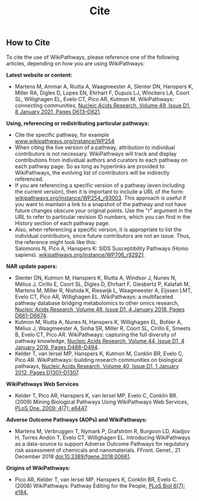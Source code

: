 ﻿---
title: Cite
---
<h2>How to Cite</h2>
<p>To cite the use of WikiPathways, please reference one of the following articles, depending on how you are using WikiPathways:</p>
<p><b>Latest website or content:</b></p>
<ul>
<li>Martens M, Ammar A, Riutta A, Waagmeester A, Slenter DN, Hanspers K, Miller RA, Digles D, Lopes EN, Ehrhart F, Dupuis LJ, Winckers LA, Coort SL, Willighagen EL, Evelo CT, Pico AR, Kutmon M. WikiPathways: connecting communities, <a href="https://doi.org/10.1093/nar/gkaa1024">Nucleic Acids Research, Volume 49, Issue D1, 8 January 2021, Pages D613–D621</a>.</li>
</ul>

<p><b>Using, referencing or redistributing particular pathways:</b></p>
<ul>
<li>Cite the specific pathway, for example <a href="https://www.wikipathways.org/instance/WP254">www.wikipathways.org/instance/WP254</a></li>
<li>When citing the live version of a pathway, attribution to individual contributors is not necessary. WikiPathways will track and display contributions from individual authors and curators to each pathway on each pathway page. So as long as hyperlinks are provided to WikiPathways, the evolving list of contributors will be indirectly referenced.</li>
<li>If you are referencing a specific version of a pathway (even including the current version), then it is important to include a URL of the form: <a href="https://www.wikipathways.org/instance/WP254_r93003">wikipathways.org/instance/WP254_r93003</a>. This approach is useful if you want to maintain a link to a snapshot of the pathway and not have future changes obscure your original points. Use the "r" argument in the URL to refer to particular revision ID numbers, which you can find in the History section of each pathway page.</li>
<li>Also, when referencing a specific version, it is appropriate to list the individual contributors, since future contributors are not an issue. Thus, the reference might look like this:<br />
Salomonis N, Pico A, Hanspers K: SIDS Susceptibility Pathways (Homo sapiens). <a href="https://www.wikipathways.org/instance/WP706_r92921">wikipathways.org/instance/WP706_r92921</a>.</li>
</ul>

<p><b>NAR update papers:</b></p>
<ul>
<li>Slenter DN, Kutmon M, Hanspers K, Riutta A, Windsor J, Nunes N, Mélius J, Cirillo E, Coort SL, Digles D, Ehrhart F, Giesbertz P, Kalafati M, Martens M, Miller R, Nishida K, Rieswijk L, Waagmeester A, Eijssen LMT, Evelo CT, Pico AR, Willighagen EL. WikiPathways: a multifaceted pathway database bridging metabolomics to other omics research, <a href="https://doi.org/10.1093/nar/gkx1064">Nucleic Acids Research, Volume 46, Issue D1, 4 January 2018, Pages D661–D6674</a>.</li>
<li>Kutmon M, Riutta A, Nunes N, Hanspers K, Willighagen EL, Bohler A, Mélius J, Waagmeester A, Sinha SR, Miller R, Coort SL, Cirillo E, Smeets B, Evelo CT, Pico AR. WikiPathways: capturing the full diversity of pathway knowledge, <a href="http://dx.doi.org/10.1093/nar/gkv1024">Nucleic Acids Research, Volume 44, Issue D1, 4 January 2016, Pages D488–D494</a>.</li>
<li>Kelder T, van Iersel MP, Hanspers K, Kutmon M, Conklin BR, Evelo C, Pico AR. WikiPathways: building research communities on biological pathways, <a href="http://nar.oxfordjournals.org/content/early/2011/11/16/nar.gkr1074.abstract">Nucleic Acids Research, Volume 40, Issue D1, 1 January 2012, Pages D1301–D1307</a>.</li>
</ul>

<p><b>WikiPathways Web Services</b></p>
<ul>
<li>Kelder T, Pico AR, Hanspers K, van Iersel MP, Evelo C, Conklin BR. (2009) Mining Biological Pathways Using WikiPathways Web Services, <a href="http://www.ncbi.nlm.nih.gov/pmc/articles/PMC2714472/">PLoS One. 2009; 4(7): e6447</a>.</li>
</ul>

<p><b>Adverse Outcome Pathways (AOPs) and WikiPathways:</b></p>
<ul>
<li>Martens M, Verbruggen T, Nymark P, Grafström R, Burgoon LD, Aladjov H, Torres Andón T, Evelo CT, Willighagen EL. Introducing WikiPathways as a data-source to support Adverse Outcome Pathways for regulatory risk assessment of chemicals and nanomaterials. FFront. Genet., 21 December 2018 <a href="https://www.frontiersin.org/articles/10.3389/fgene.2018.00661/abstract">doi:10.3389/fgene.2018.00661</a>.</li>
</ul>

<p><b>Origins of WikiPathways:</b></p>
<ul>
<li>Pico AR, Kelder T, van Iersel MP, Hanspers K, Conklin BR, Evelo C. (2008) WikiPathways: Pathway Editing for the People, <a href="http://journals.plos.org/plosbiology/article?id=10.1371/journal.pbio.0060184">PLoS Biol 6(7): e184.</a></li>
</ul>

